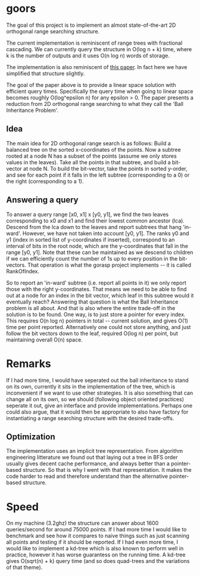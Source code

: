 # goors
The goal of this project is to implement an almost state-of-the-art 2D orthogonal range searching structure.

The current implementation is reminiscent of range trees with fractional cascading.
We can currently query the structure in O(log n + k) time, where k is the number of outputs and it uses O(n log n) words of storage.

The implementation is also reminiscent of [this paper](http://cs.au.dk/~larsen/papers/orth_revisit.pdf). In fact here we have simplified that structure slightly.

The goal of the paper above is to provide a linear space solution with efficient query times.
Specifically the query time when going to linear space becomes roughly O(log^epsilon n) for any epsilon > 0.
The paper presents a reduction from 2D orthogonal range searching to what they call the 'Ball Inheritance Problem'.

## Idea
The main idea for 2D orthogonal range search is as follows:
Build a balanced tree on the sorted x-coordinates of the points.
Now a subtree rooted at a node N has a subset of the points (assume we only stores values in the leaves).
Take all the points in that subtree, and build a bit-vector at node N.
To build the bit-vector, take the points in sorted y-order, and see for each point if it falls in the left subtree (corresponding to a 0) or the right (corresponding to a 1).

## Answering a query
To answer a query range [x0, x1] x [y0, y1], we find the two leaves corresponding to x0 and x1 and find their lowest common ancestor (lca).
Descend from the lca down to the leaves and report subtrees that hang 'in-ward'.
However, we have not taken into account [y0, y1].
The ranks y0 and y1 (index in sorted list of y-coordinates if inserted), correspond to an interval of bits in the root node, which are the y-coordinates that fall in the range [y0, y1].
Note that these can be maintained as we descend to children if we can efficiently count the number of 1s up to every position in the bit-vectors.
That operation is what the gorasp project implements -- it is called RankOfIndex.

So to report an 'in-ward' subtree (i.e. report all points in it) we only report those with the right y-coordinates.
That means we need to be able to find out at a node for an index in the bit vector, which leaf in this subtree would it eventually reach?
Answering that question is what the Ball Inheritance problem is all about.
And that is also where the entire trade-off in the solution is to be found.
One way, is to just store a pointer for every index. This requires O(n log n) pointers in total -- current solution, and gives O(1) time per point reported.
Alternatively one could not store anything, and just follow the bit vectors down to the leaf, required O(log n) per point, but maintaining overall O(n) space.

# Remarks
If I had more time, I would have seperated out the ball inheritance to stand on its own, currently it sits in the implementation of the tree, which is inconvenient if we want to use other strategies.
It is also something that can change all on its own, so we should (following object oriented practices) seperate it out, give an interface and provide implementations.
Perhaps one could also argue, that it would then be appropriate to also have factory for instantiating a range searching structure with the desired trade-offs.

## Optimization
The implementation uses an implicit tree representation.
From algorithm engineering litterature we found out that laying out a tree in BFS order usually gives decent cache performance, and always better than a pointer-based structure.
So that is why I went with that representation.
It makes the code harder to read and therefore understand than the alternative pointer-based structure.

# Speed
On my machine (3.2ghz) the structure can answer about 1600 queries/second for around 75000 points.
If I had more time I would like to benchmark and see how it compares to naive things such as just scanning all points and testing if it should be reported.
If I had even more time, I would like to implement a kd-tree which is also known to perform well in practice, however it has worse guarantess on the running time.
A kd-tree gives O(sqrt(n) + k) query time (and so does quad-trees and the variations of that theme).
